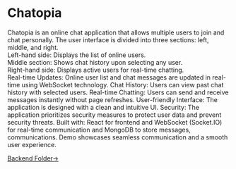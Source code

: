 # Chatopia
Chatopia is an online chat application that allows multiple users to join and chat personally.
The user interface is divided into three sections: left, middle, and right.<br>
Left-hand side: Displays the list of online users.<br>
Middle section: Shows chat history upon selecting any user.<br>
Right-hand side: Displays active users for real-time chatting.<br>
Real-time Updates: Online user list and chat messages are updated in real-time using WebSocket technology.
Chat History: Users can view past chat history with selected users.
Real-time Chatting: Users can send and receive messages instantly without page refreshes.
User-friendly Interface: The application is designed with a clean and intuitive UI.
Security: The application prioritizes security measures to protect user data and prevent security threats.
Built with: React for frontend and WebSocket (Socket.IO) for real-time communication and MongoDB to store messages, communications.
Demo showcases seamless communication and a smooth user experience.

[Backend Folder->](https://github.com/krishanu7/Chatopia_Backend)
